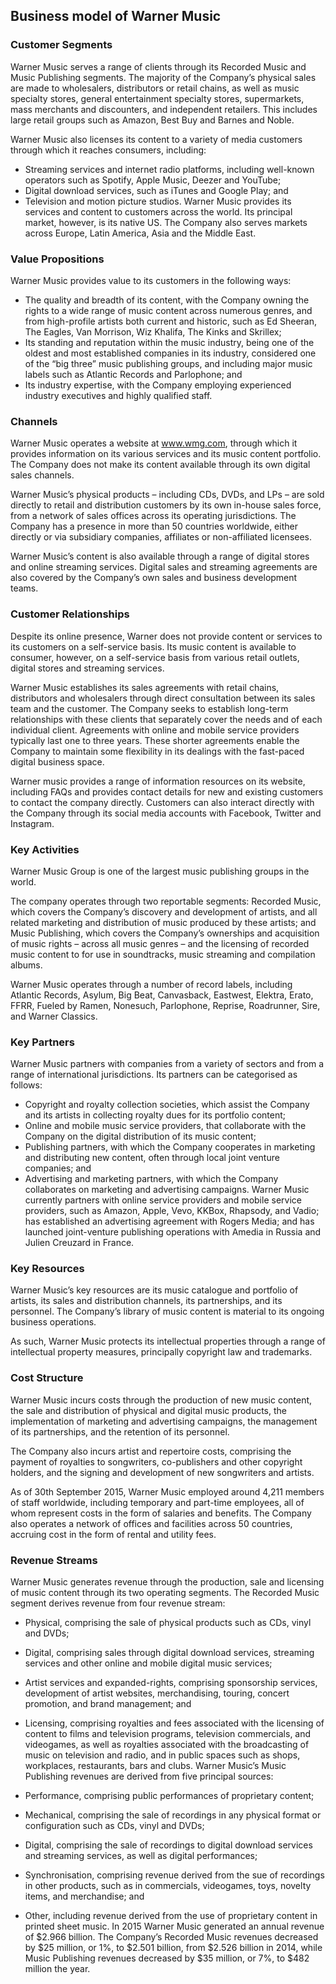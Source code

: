 Business model of Warner Music
------------------------------

 ### Customer Segments

 Warner Music serves a range of clients through its Recorded Music and Music Publishing segments. The majority of the Company’s physical sales are made to wholesalers, distributors or retail chains, as well as music specialty stores, general entertainment specialty stores, supermarkets, mass merchants and discounters, and independent retailers. This includes large retail groups such as Amazon, Best Buy and Barnes and Noble.

 Warner Music also licenses its content to a variety of media customers through which it reaches consumers, including:

  * Streaming services and internet radio platforms, including well-known operators such as Spotify, Apple Music, Deezer and YouTube;
 * Digital download services, such as iTunes and Google Play; and
 * Television and motion picture studios.
  Warner Music provides its services and content to customers across the world. Its principal market, however, is its native US. The Company also serves markets across Europe, Latin America, Asia and the Middle East.

 ### Value Propositions

 Warner Music provides value to its customers in the following ways:

  * The quality and breadth of its content, with the Company owning the rights to a wide range of music content across numerous genres, and from high-profile artists both current and historic, such as Ed Sheeran, The Eagles, Van Morrison, Wiz Khalifa, The Kinks and Skrillex;
 * Its standing and reputation within the music industry, being one of the oldest and most established companies in its industry, considered one of the “big three” music publishing groups, and including major music labels such as Atlantic Records and Parlophone; and
 * Its industry expertise, with the Company employing experienced industry executives and highly qualified staff.
  ### Channels

 Warner Music operates a website at www.wmg.com, through which it provides information on its various services and its music content portfolio. The Company does not make its content available through its own digital sales channels.

 Warner Music’s physical products – including CDs, DVDs, and LPs – are sold directly to retail and distribution customers by its own in-house sales force, from a network of sales offices across its operating jurisdictions. The Company has a presence in more than 50 countries worldwide, either directly or via subsidiary companies, affiliates or non-affiliated licensees.

 Warner Music’s content is also available through a range of digital stores and online streaming services. Digital sales and streaming agreements are also covered by the Company’s own sales and business development teams.

 ### Customer Relationships

 Despite its online presence, Warner does not provide content or services to its customers on a self-service basis. Its music content is available to consumer, however, on a self-service basis from various retail outlets, digital stores and streaming services.

 Warner Music establishes its sales agreements with retail chains, distributors and wholesalers through direct consultation between its sales team and the customer. The Company seeks to establish long-term relationships with these clients that separately cover the needs and of each individual client. Agreements with online and mobile service providers typically last one to three years. These shorter agreements enable the Company to maintain some flexibility in its dealings with the fast-paced digital business space.

 Warner music provides a range of information resources on its website, including FAQs and provides contact details for new and existing customers to contact the company directly. Customers can also interact directly with the Company through its social media accounts with Facebook, Twitter and Instagram.

 ### Key Activities

 Warner Music Group is one of the largest music publishing groups in the world.

 The company operates through two reportable segments: Recorded Music, which covers the Company’s discovery and development of artists, and all related marketing and distribution of music produced by these artists; and Music Publishing, which covers the Company’s ownerships and acquisition of music rights – across all music genres – and the licensing of recorded music content to for use in soundtracks, music streaming and compilation albums.

 Warner Music operates through a number of record labels, including Atlantic Records, Asylum, Big Beat, Canvasback, Eastwest, Elektra, Erato, FFRR, Fueled by Ramen, Nonesuch, Parlophone, Reprise, Roadrunner, Sire, and Warner Classics.

 ### Key Partners

 Warner Music partners with companies from a variety of sectors and from a range of international jurisdictions. Its partners can be categorised as follows:

  * Copyright and royalty collection societies, which assist the Company and its artists in collecting royalty dues for its portfolio content;
 * Online and mobile music service providers, that collaborate with the Company on the digital distribution of its music content;
 * Publishing partners, with which the Company cooperates in marketing and distributing new content, often through local joint venture companies; and
 * Advertising and marketing partners, with which the Company collaborates on marketing and advertising campaigns.
  Warner Music currently partners with online service providers and mobile service providers, such as Amazon, Apple, Vevo, KKBox, Rhapsody, and Vadio; has established an advertising agreement with Rogers Media; and has launched joint-venture publishing operations with Amedia in Russia and Julien Creuzard in France.

 ### Key Resources

 Warner Music’s key resources are its music catalogue and portfolio of artists, its sales and distribution channels, its partnerships, and its personnel. The Company’s library of music content is material to its ongoing business operations.

 As such, Warner Music protects its intellectual properties through a range of intellectual property measures, principally copyright law and trademarks.

 ### Cost Structure

 Warner Music incurs costs through the production of new music content, the sale and distribution of physical and digital music products, the implementation of marketing and advertising campaigns, the management of its partnerships, and the retention of its personnel.

 The Company also incurs artist and repertoire costs, comprising the payment of royalties to songwriters, co-publishers and other copyright holders, and the signing and development of new songwriters and artists.

 As of 30th September 2015, Warner Music employed around 4,211 members of staff worldwide, including temporary and part-time employees, all of whom represent costs in the form of salaries and benefits. The Company also operates a network of offices and facilities across 50 countries, accruing cost in the form of rental and utility fees.

 ### Revenue Streams

 Warner Music generates revenue through the production, sale and licensing of music content through its two operating segments. The Recorded Music segment derives revenue from four revenue stream:

  * Physical, comprising the sale of physical products such as CDs, vinyl and DVDs;
 * Digital, comprising sales through digital download services, streaming services and other online and mobile digital music services;
 * Artist services and expanded-rights, comprising sponsorship services, development of artist websites, merchandising, touring, concert promotion, and brand management; and
 * Licensing, comprising royalties and fees associated with the licensing of content to films and television programs, television commercials, and videogames, as well as royalties associated with the broadcasting of music on television and radio, and in public spaces such as shops, workplaces, restaurants, bars and clubs.
  Warner Music’s Music Publishing revenues are derived from five principal sources:

  * Performance, comprising public performances of proprietary content;
 * Mechanical, comprising the sale of recordings in any physical format or configuration such as CDs, vinyl and DVDs;
 * Digital, comprising the sale of recordings to digital download services and streaming services, as well as digital performances;
 * Synchronisation, comprising revenue derived from the sue of recordings in other products, such as in commercials, videogames, toys, novelty items, and merchandise; and
 * Other, including revenue derived from the use of proprietary content in printed sheet music.
  In 2015 Warner Music generated an annual revenue of $2.966 billion. The Company’s Recorded Music revenues decreased by $25 million, or 1%, to $2.501 billion, from $2.526 billion in 2014, while Music Publishing revenues decreased by $35 million, or 7%, to $482 million the year.